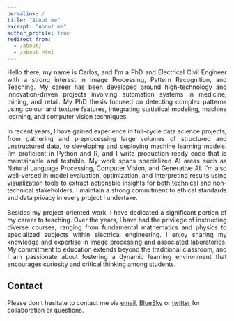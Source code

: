```yaml
---
permalink: /
title: "About me"
excerpt: "About me"
author_profile: true
redirect_from: 
  - /about/
  - /about.html
---
```


<div style="text-align: justify;">
  Hello there, my name is Carlos, and I'm a PhD and Electrical Civil Engineer with a strong interest in Image Processing, Pattern Recognition, and Teaching. My career has been developed around high-technology and innovation-driven projects involving automation systems in medicine, mining, and retail. My PhD thesis focused on detecting complex patterns using colour and texture features, integrating statistical modeling, machine learning, and computer vision techniques.
</div>
&nbsp;<br>
<div style="text-align: justify;">
  In recent years, I have gained experience in full-cycle data science projects, from gathering and preprocessing large volumes of structured and unstructured data, to developing and deploying machine learning models. I’m proficient in Python and R, and I write production-ready code that is maintainable and testable. My work spans specialized AI areas such as Natural Language Processing, Computer Vision, and Generative AI. I’m also well-versed in model evaluation, optimization, and interpreting results using visualization tools to extract actionable insights for both technical and non-technical stakeholders. I maintain a strong commitment to ethical standards and data privacy in every project I undertake.
</div>
&nbsp;<br>
<div style="text-align: justify;">
  Besides my project-oriented work, I have dedicated a significant portion of my career to teaching. Over the years, I have had the privilege of instructing diverse courses, ranging from fundamental mathematics and physics to specialized subjects within electrical engineering. I enjoy sharing my knowledge and expertise in image processing and associated laboratories. My commitment to education extends beyond the traditional classroom, and I am passionate about fostering a dynamic learning environment that encourages curiosity and critical thinking among students.
</div>

## Contact

Please don't hesitate to contact me via [email](mailto:carlosnavarroc@uchile.cl), [BlueSky](https://bsky.app/profile/carlosnavarroc.github.io)  or [twitter](https://twitter.com/CarlosFNavarroC) for collaboration or questions.

